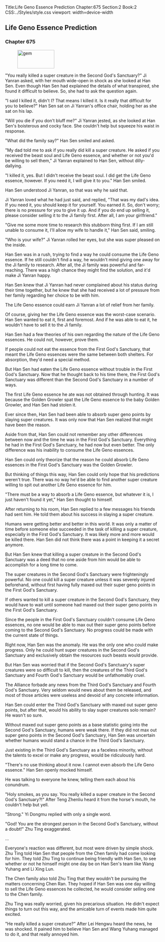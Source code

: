 Title:Life Geno Essence Prediction 
Chapter:675 
Section:2 
Book:2 
CSS:../Styles/style.css 
viewport: width=device-width
  
## Life Geno Essence Prediction
### Chapter 675
  
<figure>
	<img src="../Images/gem.gif" alt="gem" id="gem" width="120" height="60" />
</figure>
  

  
"You really killed a super creature in the Second God's Sanctuary?" Ji Yanran asked, with her mouth wide-open in shock as she looked at Han Sen. Even though Han Sen had explained the details of what transpired, she found it difficult to believe. So, she had to ask the question again.

"I said I killed it, didn't I? That means I killed it. Is it really that difficult for you to believe?" Han Sen sat on Ji Yanran's office chair, holding her as she sat on his lap.

"Will you die if you don't bluff me?" Ji Yanran jested, as she looked at Han Sen's boisterous and cocky face. She couldn't help but squeeze his waist in response.

"What did the family say?" Han Sen smiled and asked.

"My dad told me to ask if you really did kill a super creature. He asked if you received the beast soul and Life Geno essence, and whether or not you'd be willing to sell them," Ji Yanran explained to Han Sen, without dilly-dallying.

"I killed it, yes. But I didn't receive the beast soul. I did get the Life Geno essence, however. If you need it, I will give it to you." Han Sen smiled.

Han Sen understood Ji Yanran, so that was why he said that.

Ji Yanran loved what he had just said, and replied, "That was my dad's idea. If you need it, you should keep it for yourself. You earned it. So, don't worry; there is no pressure for you to give it up. And if you do end up selling it, please consider selling it to the Ji family first. After all, I am your girlfriend."

"Give me some more time to research this stubborn thing first. If I am still unable to consume it, I'll allow my wife to handle it," Han Sen said, smiling.

"Who is your wife?" Ji Yanran rolled her eyes, but she was super pleased on the inside.

Han Sen was in a rush, trying to find a way he could consume the Life Geno essence. If he still couldn't find a way, he wouldn't mind giving one away for the Ji family to research. After all, the Ji family was powerful and far-reaching. There was a high chance they might find the solution, and it'd make Ji Yanran happy.

Han Sen knew that Ji Yanran had never complained about his status during their time together, but he knew that she had received a lot of pressure from her family regarding her choice to be with him.

The Life Geno essence could earn Ji Yanran a lot of relief from her family.

Of course, giving her the Life Geno essence was the worst-case scenario. Han Sen wanted to eat it, first and foremost. And if he was able to eat it, he wouldn't have to sell it to the Ji family.

Han Sen had a few theories of his own regarding the nature of the Life Geno essences. He could not, however, prove them.

If people could not eat the essence from the First God's Sanctuary, that meant the Life Geno essences were the same between both shelters. For absorption, they'd need a special method.

But Han Sen had eaten the Life Geno essence without trouble in the First God's Sanctuary. Now that he thought back to his time there, the First God's Sanctuary was different than the Second God's Sanctuary in a number of ways.

The first Life Geno essence he ate was not obtained through hunting. It was because the Golden Growler spat the Life Geno essence to the baby Golden Growler, and Han Sen had stolen it.

Ever since then, Han Sen had been able to absorb super geno points by slaying super creatures. It was only now that Han Sen realized that might have been the reason.

Aside from that, Han Sen could not remember any other differences between now and the time he was in the First God's Sanctuary. Everything he had in the First God's Sanctuary, he had now but even better. The only difference was his inability to consume the Life Geno essences.

Han Sen could only theorize that the reason he could absorb Life Geno essences in the First God's Sanctuary was the Golden Growler.

But thinking of things this way, Han Sen could only hope that his predictions weren't true. There was no way he'd be able to find another super creature willing to spit out another Life Geno essence for him.

"There must be a way to absorb a Life Geno essence, but whatever it is, I just haven't found it yet," Han Sen thought to himself.

After returning to his room, Han Sen replied to a few messages his friends had sent him. He told them about his success in slaying a super creature.

Humans were getting better and better in this world. It was only a matter of time before someone else succeeded in the task of killing a super creature, especially in the First God's Sanctuary. It was likely more and more would be killed there. Han Sen did not think there was a point in keeping it a secret anymore.

But Han Sen knew that killing a super creature in the Second God's Sanctuary was a deed that no one aside from him would be able to accomplish for a long time to come.

The super creatures in the Second God's Sanctuary were frighteningly powerful. No one could kill a super creature unless it was severely injured beforehand, without first having fully maxed out their super geno points in the First God's Sanctuary.

If others wanted to kill a super creature in the Second God's Sanctuary, they would have to wait until someone had maxed out their super geno points in the First God's Sanctuary.

Since the people in the First God's Sanctuary couldn't consume Life Geno essences, no one would be able to max out their super geno points before coming to the Second God's Sanctuary. No progress could be made with the current state of things.

Right now, Han Sen was the anomaly. He was the only one who could make progress. Only he could hunt super creatures in the Second God's Sanctuary and exclusively obtain the resources such beasts would provide.

But Han Sen was worried that if the Second God's Sanctuary's super creatures were so difficult to kill, then the creatures of the Third God's Sanctuary and Fourth God's Sanctuary would be unfathomably cruel.

The Alliance forbade any news from the Third God's Sanctuary and Fourth God's Sanctuary. Very seldom would news about them be released, and most of those articles were useless and devoid of any concrete information.

Han Sen could enter the Third God's Sanctuary with maxed out super geno points, but after that, would his ability to slay super creatures solo remain? He wasn't so sure.

Without maxed out super geno points as a base statistic going into the Second God's Sanctuary, humans were weak there. If they did not max out super geno points in the Second God's Sanctuary, Han Sen was uncertain whether humans would stand a chance in the Third God's Sanctuary.

Just existing in the Third God's Sanctuary as a faceless minority, without the talents to excel or make any progress, would be ridiculously hard.

"There's no use thinking about it now. I cannot even absorb the Life Geno essence." Han Sen openly mocked himself.

He was talking to everyone he knew, telling them each about his conundrum.

"Holy smokes, as you say. You really killed a super creature in the Second God's Sanctuary?!" After Teng Zhenliu heard it from the horse's mouth, he couldn't help but yell.

"Strong." Yi Dongmu replied with only a single word.

"God! You are the strongest person in the Second God's Sanctuary, without a doubt!" Zhu Ting exaggerated.

…

Everyone's reaction was different, but most were driven by simple shock. Zhu Ting told Han Sen that people from the Chen family had come looking for him. They told Zhu Ting to continue being friendly with Han Sen, to see whether or not he himself might one day be on Han Sen's team like Wang Yuhang and Li Xing Lun.

The Chen family also told Zhu Ting that they wouldn't be pursuing the matters concerning Chen Ran. They hoped if Han Sen was one day willing to sell the Life Geno essences he collected, he would consider selling one to the Chen family.

Zhu Ting was really worried, given his precarious situation. He didn't expect things to turn out this way, and the amicable turn of events made him quite excited.

"He really killed a super creature?" After Lei Hengwu heard the news, he was shocked. It pained him to believe Han Sen and Wang Yuhang managed to do it, and that really annoyed him.
